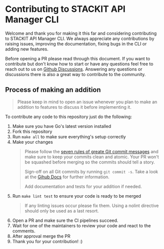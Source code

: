 # Contributing to STACKIT API Manager CLI

Welcome and thank you for making it this far and considering contributing to STACKIT API Manager CLI.
We always appreciate any contributions by raising issues, improving the documentation, fixing bugs in the CLI or adding new features.

Before opening a PR please read through this document.
If you want to contribute but don't know how to start or have any questions feel free to reach out to us on [Github Discussions](https://github.com/stackitcloud/stackit-api-manager-cli/discussions). Answering any questions or discussions there is also a great way to contribute to the community.

## Process of making an addition

> Please keep in mind to open an issue whenever you plan to make an addition to features to discuss it before implementing it.

To contribute any code to this repository just do the following:

1. Make sure you have Go's latest version installed
2. Fork this repository
3. Run `make all` to make sure everything's setup correctly
4. Make your changes
   > Please follow the [seven rules of greate Git commit messages](https://chris.beams.io/posts/git-commit/#seven-rules)
   > and make sure to keep your commits clean and atomic.
   > Your PR won't be squashed before merging so the commits should tell a story.
   >
   > Sign-off on all Git commits by running `git commit -s`.
   > Take a look at the [Gihub Docs](https://docs.github.com/en/authentication/managing-commit-signature-verification/signing-commits) for further information.
   >
   > Add documentation and tests for your addition if needed.
5. Run `make lint test` to ensure your code is ready to be merged
   > If any linting issues occur please fix them.
   > Using a nolint directive should only be used as a last resort.
6. Open a PR and make sure the CI pipelines succeed.
7. Wait for one of the maintainers to review your code and react to the comments.
8. After approval merge the PR
9. Thank you for your contribution! :)

